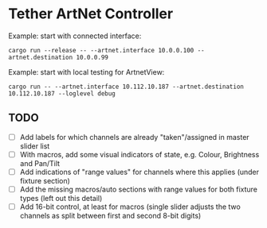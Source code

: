 # Tether ArtNet Controller

Example: start with connected interface:
```
cargo run --release -- --artnet.interface 10.0.0.100 --artnet.destination 10.0.0.99
```

Example: start with local testing for ArtnetView:
```
cargo run -- --artnet.interface 10.112.10.187 --artnet.destination 10.112.10.187 --loglevel debug
```

## TODO
- [ ] Add labels for which channels are already "taken"/assigned in master slider list
- [ ] With macros, add some visual indicators of state, e.g. Colour, Brightness and Pan/Tilt 
- [ ] Add indications of "range values" for channels where this applies (under fixture section)
- [ ] Add the missing macros/auto sections with range values for both fixture types (left out this detail)
- [ ] Add 16-bit control, at least for macros (single slider adjusts the two channels as split between first and second 8-bit digits)
